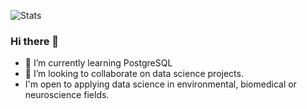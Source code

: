 
<!--profile banner-->

![Stats](https://github-readme-stats.vercel.app/api?username=narges-mohammadi&show_icons=true&theme=radical)

### Hi there 👋
- 🌱 I’m currently learning PostgreSQL
- 👯 I’m looking to collaborate on data science projects.
- I'm open to applying data science in environmental, biomedical or neuroscience fields.
<!--
**narges-mohammadi/narges-mohammadi** is a ✨ _special_ ✨ repository because its `README.md` (this file) appears on your GitHub profile.

<!--Here are some ideas to get you started:
*
- 🔭 I’m currently working on ...
- 🌱 I’m currently learning PostgreSQL.
- 👯 I’m looking to collaborate on data science projects. 
- 🤔 I’m looking for help with ...
- 💬 Ask me about ...
- 📫 How to reach me: ... 
- 😄 Pronouns: ...)
- ⚡ Fun fact: ...)
-->
